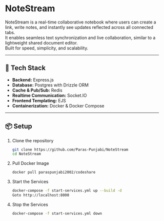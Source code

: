 # NoteStream  

NoteStream is a real-time collaborative notebook where users can create a link, write notes, and instantly see updates reflected across all connected tabs.  
It enables seamless text synchronization and live collaboration, similar to a lightweight shared document editor.  
Built for speed, simplicity, and scalability.  

---

## 🚀 Tech Stack  

- **Backend:** Express.js  
- **Database:** Postgres with Drizzle ORM  
- **Cache & Pub/Sub:** Redis  
- **Realtime Communication:** Socket.IO  
- **Frontend Templating:** EJS  
- **Containerization:** Docker & Docker Compose
---


## 📦 Setup

1. Clone the repository  
   ```bash
   git clone https://github.com/Paras-Punjabi/NoteStream
   cd NoteStream
   ```

2. Pull Docker Image
    ```bash
   docker pull paraspunjabi2002/codeshare
   ```

3. Start the Services
   ```bash
   docker-compose -f start-services.yml up --build -d
   Goto http://localhost:8000
   ```

4. Stop the Services
   ```bash
   docker-compose -f start-services.yml down
   ```
